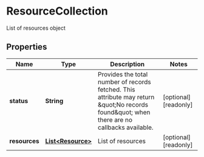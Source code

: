

# ResourceCollection

List of resources object

## Properties

| Name | Type | Description | Notes |
|------------ | ------------- | ------------- | -------------|
|**status** | **String** | Provides the total number of records fetched. This attribute may return \&quot;No records found\&quot; when there are no callbacks available. |  [optional] [readonly] |
|**resources** | [**List&lt;Resource&gt;**](Resource.md) | List of resources |  [optional] [readonly] |



